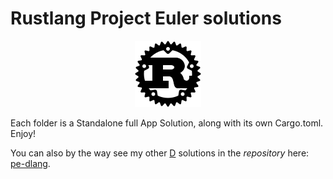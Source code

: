 # Rustlang Project Euler solutions

<p align="center"><img src="logo.png"></p>

Each folder is a Standalone full App Solution, along with its own Cargo.toml. Enjoy!

You can also by the way see my other [D](https://dlang.org) solutions in the _repository_ here: [pe-dlang](https://github.com/pe-solutions/pe-dlang).

